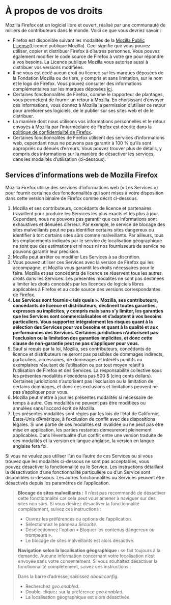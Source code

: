 # À propos de vos droits

Mozilla Firefox est un logiciel libre et ouvert, réalisé par une communauté de milliers de contributeurs dans le monde. Voici ce que vous devriez savoir :

* Firefox est disponible suivant les modalités de la [Mozilla Public License](https://www.mozilla.org/MPL/)(Licence publique Mozilla). Ceci signifie que vous pouvez utiliser, copier et distribuer Firefox à d’autres personnes. Vous pouvez également modifier le code source de Firefox à votre gré pour répondre à vos besoins. La Licence publique Mozilla vous autorise aussi à distribuer vos versions modifiées.
* Il ne vous est cédé aucun droit ou licence sur les marques déposées de la Fondation Mozilla ou de tiers, y compris et sans limitation, sur le nom et le logo de Firefox. Vous pouvez consulter des informations complémentaires sur les marques déposées [ici](https://www.mozilla.org/foundation/trademarks/policy/).
* Certaines fonctionnalités de Firefox, comme le rapporteur de plantages, vous permettent de fournir un retour à Mozilla. En choisissant d’envoyer ces informations, vous donnez à Mozilla la permission d’utiliser ce retour pour améliorer ses logiciels, de le publier sur ses sites web et de le distribuer.
* La manière dont nous utilisons vos informations personnelles et le retour envoyés à Mozilla par l’intermédiaire de Firefox est décrite dans la [politique de confidentialité de Firefox](https://www.mozilla.org/privacy/firefox/).
* Certaines fonctionnalités de Firefox utilisent des services d’informations web, cependant nous ne pouvons pas garantir à 100 % qu’ils sont appropriés ou dénués d’erreurs. Vous pouvez trouver plus de détails, y compris des informations sur la manière de désactiver les services, dans les modalités d’utilisation (ci-dessous).

## Services d’informations web de Mozilla Firefox

Mozilla Firefox utilise des services d’informations web (« Les Services ») pour fournir certaines des fonctionnalités qui sont mises à votre disposition dans cette version binaire de Firefox comme décrit ci-dessous.

1. Mozilla et ses contributeurs, concédants de licence et partenaires travaillent pour produire les Services les plus exacts et les plus à jour. Cependant, nous ne pouvons pas garantir que ces informations sont exhaustives et dénuées d’erreur. Par exemple, le service de blocage des sites malveillants peut ne pas identifier certains sites dangereux ou identifier à tort certains sites sûrs comme malveillants. Par ailleurs, tous les emplacements indiqués par le service de localisation géographique ne sont que des estimations et ni nous ni nos fournisseurs de service ne pouvons garantir leur précision.
1. Mozilla peut arrêter ou modifier Les Services à sa discrétion.
1. Vous pouvez utiliser ces Services avec la version de Firefox qui les accompagne, et Mozilla vous garantit les droits nécessaires pour le faire. Mozilla et ses concédants de licence se réservent tous les autres droits dans les Services. Les présentes modalités ne sont pas destinées à limiter les droits concédés par les licences de logiciels libres applicables à Firefox et au code source des versions correspondantes de Firefox.
1. **Les Services sont fournis « tels quels ». Mozilla, ses contributeurs, concédants de licence et distributeurs, déclinent toutes garanties, expresses ou implicites, y compris mais sans s’y limiter, les garanties que les Services sont commercialisables et s’adaptent à vos besoins particuliers. Vous supportez intégralement les risques quant à la sélection des Services pour vos besoins et quant à la qualité et aux performances des Services. Certaines juridictions n’autorisent pas l’exclusion ou la limitation des garanties implicites, et donc cette clause de non-garantie peut ne pas s’appliquer pour vous.**
1. Sauf si requis par la loi, Mozilla, ses contributeurs, concédants de licence et distributeurs ne seront pas passibles de dommages indirects, particuliers, accessoires, de dommages et intérêts punitifs ou exemplaires résultant de l’utilisation ou par tout moyen relatif à l’utilisation de Firefox et des Services. La responsabilité collective sous les présentes modalités n’excédera pas 500 $ (cinq cents dollars). Certaines juridictions n’autorisent pas l’exclusion ou la limitation de certains dommages, et donc ces exclusions et limitations peuvent ne pas s’appliquer pour vous.
1. Mozilla peut mettre à jour les présentes modalités si nécessaire de temps à autre. Ces modalités ne peuvent pas être modifiées ou annulées sans l’accord écrit de Mozilla.
1. Les présentes modalités sont régies par les lois de l’état de Californie, États-Unis d’Amérique, à l’exclusion de conflit avec des dispositions légales. Si une partie de ces modalités est invalidée ou ne peut pas être mise en application, les parties restantes demeureront pleinement applicables. Dans l’éventualité d’un conflit entre une version traduite de ces modalités et la version en langue anglaise, la version en langue anglaise fera foi.

Si vous ne voulez pas utiliser l’un ou l’autre de ces Services ou si vous trouvez que les modalités ci-dessous ne sont pas acceptables, vous pouvez désactiver la fonctionnalité ou le Service. Les instructions détaillant la désactivation d’une fonctionnalité particulière ou d’un Service sont disponibles ci-dessous. Les autres fonctionnalités ou Services peuvent être désactivés depuis les paramètres de l’application.

> **Blocage de sites malveillants :** Il n’est pas recommandé de désactiver cette fonctionnalité car cela peut vous amener à naviguer sur des sites non sûrs. Si vous désirez désactiver la fonctionnalité complètement, suivez ces instructions :
>
>* Ouvrez les préférences ou options de l’application.
>* Sélectionnez le panneau *Sécurité*.
>* Désélectionnez l'option « Bloquer les contenus dangereux ou trompeurs ».
>* Le blocage de sites malveillants est alors désactivé.
>
> **Navigation selon la localisation géographique :** se fait toujours à la demande. Aucune information concernant votre localisation n’est envoyée sans votre consentement. Si vous souhaitez désactiver la fonctionnalité complètement, suivez ces instructions :
>
>Dans la barre d’adresse, saisissez *about:config*.
>* Recherchez *geo.enabled*.
>* Double-cliquez sur la préférence *geo.enabled*.
>* La localisation géographique est alors désactivée.
